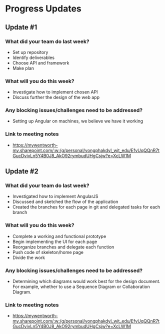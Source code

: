 # Progress Updates

## Update #1

### What did your team do last week?
* Set up repository
* Identify deliverables
* Choose API and framework 
* Make plan

### What will you do this week?
* Investigate how to implement chosen API 
* Discuss further the design of the web app

### Any blocking issues/challenges need to be addressed?
* Setting up Angular on machines, we believe we have it working

### Link to meeting notes
* https://mywentworth-my.sharepoint.com/:w:/g/personal/vongphakdyl_wit_edu/EfvUqQQnR7tGucDvivLn5Y4B0J8_AkO92rymbudUHgCsjw?e=XcLW1M

## Update #2

### What did your team do last week?
* Investigated how to implement AngularJS
* Discussed and sketched the flow of the application
* Created the branches for each page in git and delegated tasks for each branch

### What will you do this week?
* Complete a working and functional prototype
* Begin implementing the UI for each page
* Reorganize branches and delegate each function
* Push code of skeleton/home page
* Divide the work

### Any blocking issues/challenges need to be addressed?
* Determining which diagrams would work best for the design document.  For example, whether to use a Sequence Diagram or Collaboration Diagram.

### Link to meeting notes
* https://mywentworth-my.sharepoint.com/:w:/g/personal/vongphakdyl_wit_edu/EfvUqQQnR7tGucDvivLn5Y4B0J8_AkO92rymbudUHgCsjw?e=XcLW1M

